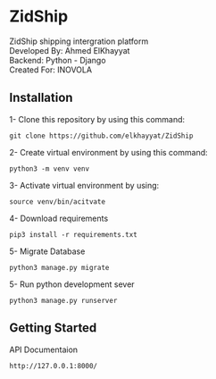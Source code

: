 # ZidShip

ZidShip shipping intergration platform <br>
Developed By: Ahmed ElKhayyat <br>
Backend: Python - Django <br>
Created For: INOVOLA <br>

## Installation
1- Clone this repository by using this command:
```
git clone https://github.com/elkhayyat/ZidShip
```
2- Create virtual environment by using this command:
```
python3 -m venv venv
```
3- Activate virtual environment by using:
```
source venv/bin/acitvate
```
4- Download requirements
```
pip3 install -r requirements.txt
```
5- Migrate Database
```
python3 manage.py migrate
```
5- Run python development sever
```
python3 manage.py runserver
```


## Getting Started
API Documentaion
```
http://127.0.0.1:8000/
```

